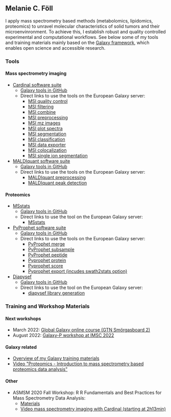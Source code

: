 ## Melanie C. Föll

I apply mass spectrometry based methods (metabolomics, lipidomics, proteomics) to unravel molecular characteristics of solid tumors and their microenvinronment. To achieve this, I establish robust and quality controlled experimental and computational workflows. 
See below some of my tools and training materials mainly based on the [Galaxy framework](https://galaxyproject.org), which enables open science and accessible research. 

### Tools 

#### Mass spectrometry imaging

* [Cardinal software suite](https://cardinalmsi.org)
  * [Galaxy tools in GitHub](https://github.com/galaxyproteomics/tools-galaxyp/tree/master/tools/cardinal)
  * Direct links to use the tools on the European Galaxy server: 
    * [MSI quality control](https://usegalaxy.eu/root?tool_id=toolshed.g2.bx.psu.edu/repos/galaxyp/cardinal_quality_report/cardinal_quality_report)
    * [MSI filtering](https://usegalaxy.eu/root?tool_id=toolshed.g2.bx.psu.edu/repos/galaxyp/cardinal_filtering/cardinal_filtering)
    * [MSI combine](https://usegalaxy.eu/root?tool_id=toolshed.g2.bx.psu.edu/repos/galaxyp/cardinal_combine/cardinal_combine)
    * [MSI preprocessing](https://usegalaxy.eu/root?tool_id=toolshed.g2.bx.psu.edu/repos/galaxyp/cardinal_preprocessing/cardinal_preprocessing)
    * [MSI mz images](https://usegalaxy.eu/root?tool_id=toolshed.g2.bx.psu.edu/repos/galaxyp/cardinal_mz_images/cardinal_mz_images)
    * [MSI plot spectra](https://usegalaxy.eu/root?tool_id=toolshed.g2.bx.psu.edu/repos/galaxyp/cardinal_spectra_plots/cardinal_spectra_plots)
    * [MSI segmentation](https://usegalaxy.eu/root?tool_id=toolshed.g2.bx.psu.edu/repos/galaxyp/cardinal_segmentations/cardinal_segmentations)
    * [MSI classification](https://usegalaxy.eu/root?tool_id=toolshed.g2.bx.psu.edu/repos/galaxyp/cardinal_classification/cardinal_classification)
    * [MSI data exporter](https://usegalaxy.eu/root?tool_id=toolshed.g2.bx.psu.edu/repos/galaxyp/cardinal_data_exporter/cardinal_data_exporter)
    * [MSI colocalization](https://usegalaxy.eu/root?tool_id=toolshed.g2.bx.psu.edu/repos/galaxyp/cardinal_colocalization/cardinal_colocalization)
    * [MSI single ion segmentation](https://usegalaxy.eu/root?tool_id=toolshed.g2.bx.psu.edu/repos/galaxyp/cardinal_single_ion_segmentation/cardinal_single_ion_segmentation)
* [MALDIquant software suite](http://www.strimmerlab.org/software/maldiquant)
  * [Galaxy tools in GitHub](https://github.com/galaxyproteomics/tools-galaxyp/tree/master/tools/maldiquant)
  * Direct links to use the tools on the European Galaxy server:
    * [MALDIquant preprocessing](https://usegalaxy.eu/root?tool_id=toolshed.g2.bx.psu.edu/repos/galaxyp/maldi_quant_preprocessing/maldi_quant_preprocessing)
    * [MALDIquant peak detection](https://usegalaxy.eu/root?tool_id=toolshed.g2.bx.psu.edu/repos/galaxyp/maldi_quant_peak_detection/maldi_quant_peak_detection)


#### Proteomics

* [MSstats](https://msstats.org)
  * [Galaxy tools in GitHub](https://usegalaxy.eu/root?tool_id=toolshed.g2.bx.psu.edu/repos/galaxyp/msstats/msstats)
  * Direct links to use the tool on the European Galaxy server:
    * [MSstats](https://usegalaxy.eu/root?tool_id=toolshed.g2.bx.psu.edu/repos/galaxyp/msstats/msstats)
* [PyProphet software suite](http://openswath.org/en/latest/docs/pyprophet.html)
  * [Galaxy tools in GitHub](https://github.com/galaxyproteomics/tools-galaxyp/tree/master/tools/pyprophet)
  * Direct links to use the tools on the European Galaxy server:
    * [PyProphet merge](https://usegalaxy.eu/root?tool_id=toolshed.g2.bx.psu.edu/repos/galaxyp/pyprophet_merge/pyprophet_merge)
    * [PyProphet subsample](https://usegalaxy.eu/root?tool_id=toolshed.g2.bx.psu.edu/repos/galaxyp/pyprophet_subsample/pyprophet_subsample)
    * [PyProphet peptide](https://usegalaxy.eu/root?tool_id=toolshed.g2.bx.psu.edu/repos/galaxyp/pyprophet_peptide/pyprophet_peptide)
    * [Pyprophet protein](https://usegalaxy.eu/root?tool_id=toolshed.g2.bx.psu.edu/repos/galaxyp/pyprophet_protein/pyprophet_protein)
    * [Pyprophet score](https://usegalaxy.eu/root?tool_id=toolshed.g2.bx.psu.edu/repos/galaxyp/pyprophet_score/pyprophet_score)
    * [Pyprophet export (incudes swath2stats option)](https://usegalaxy.eu/root?tool_id=toolshed.g2.bx.psu.edu/repos/galaxyp/pyprophet_export/pyprophet_export)
* [Diapysef](https://pypi.org/project/diapysef)
  * [Galaxy tools in GitHub](https://github.com/galaxyproteomics/tools-galaxyp/tree/master/tools/diapysef)
  * Direct links to use the tool on the European Galaxy server:
    * [diapysef library generation](https://usegalaxy.eu/root?tool_id=toolshed.g2.bx.psu.edu/repos/galaxyp/diapysef/diapysef)

### Training and Workshop Materials

#### Next workshops

* March 2022: [Global Galaxy online course (GTN Smörgasboard 2)](https://gallantries.github.io/posts/2021/12/14/smorgasbord2-tapas)
* August 2022: [Galaxy-P workshop at IMSC 2022](https://www.imsc2022.com)

#### Galaxy related

* [Overview of my Galaxy training materials](https://training.galaxyproject.org/training-material/hall-of-fame/foellmelanie)
* [Video "Proteomics - Introduction to mass spectrometry based proteomics data analysis"](https://www.youtube.com/watch?v=2C96AvrFT38)

#### Other

* ASMSM 2020 Fall Workshop: R R Fundamentals and Best Practices for Mass Spectrometry Data Analysis:
    * [Materials](https://github.com/ZenBrayn/asms_2020_fall_workshop)
    * [Video mass spectrometry imaging with Cardinal (starting at 2h13min)](https://www.youtube.com/watch?v=4W9fwYhK7Bw)

